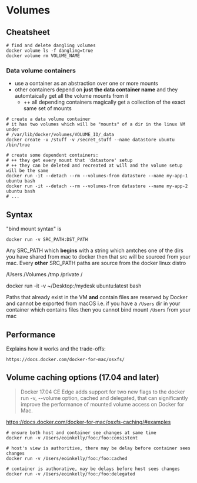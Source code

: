 # Volumes


## Cheatsheet

```
# find and delete dangling volumes
docker volume ls -f dangling=true
docker volume rm VOLUME_NAME
```

### Data volume containers

* use a container as an abstraction over one or more mounts
* other containers depend on **just the data container name** and they automtaically get all the volume mounts from it
    * ++ all depending containers magically get a collection of the exact same set of mounts

```
# create a data volume container
# it has two volumes which will be "mounts" of a dir in the linux VM under
# /var/lib/docker/volumes/VOLUME_ID/_data
docker create -v /stuff -v /secret_stuff --name datastore ubuntu /bin/true

# create some dependent containers:
# ++ they get every mount that 'datastore' setup
# ++ they can be deleted and recreated at will and the volume setup will be the same
docker run -it --detach --rm --volumes-from datastore --name my-app-1 ubuntu bash
docker run -it --detach --rm --volumes-from datastore --name my-app-2 ubuntu bash
# ...
```
## Syntax

"bind mount syntax" is

    docker run -v SRC_PATH:DST_PATH

Any SRC_PATH which **begins** with a string which amtches one of the dirs you
have shared from mac to docker then that src will be sourced from your mac.
Every **other** SRC_PATH paths are source from the docker linux distro


/Users
/Volumes
/tmp
/private
/

docker run -it -v ~/Desktop:/mydesk ubuntu:latest bash

Paths that already exist in the VM **and** contain files are reserved by Docker and cannot be exported from macOS i.e. if you have a `/Users` dir in your container which contains files then you cannot bind mount `/Users` from your mac

## Performance

Explains how it works and the trade-offs:

    https://docs.docker.com/docker-for-mac/osxfs/


## Volume caching options (17.04 and later)

> Docker 17.04 CE Edge adds support for two new flags to the docker run -v,
> --volume option, cached and delegated, that can significantly improve the
> performance of mounted volume access on Docker for Mac.

https://docs.docker.com/docker-for-mac/osxfs-caching/#examples

```
# ensure both host and container see changes at same time
docker run -v /Users/eoinkelly/foo:/foo:consistent

# host's view is authoritive, there may be delay before container sees changes
docker run -v /Users/eoinkelly/foo:/foo:cached

# container is authorative, may be delays before host sees changes
docker run -v /Users/eoinkelly/foo:/foo:delegated
```
